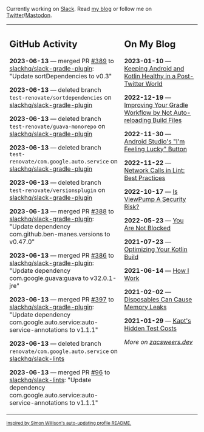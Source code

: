 Currently working on [Slack](https://slack.com/). Read [my blog](https://zacsweers.dev/) or follow me on [Twitter](https://twitter.com/ZacSweers)/[Mastodon](https://hachyderm.io/@ZacSweers).

<table><tr><td valign="top" width="60%">

## GitHub Activity
<!-- githubActivity starts -->
**2023-06-13** — merged PR [#389](https://github.com/slackhq/slack-gradle-plugin/pull/389) to [slackhq/slack-gradle-plugin](https://github.com/slackhq/slack-gradle-plugin): "Update sortDependencies to v0.3"

**2023-06-13** — deleted branch `test-renovate/sortdependencies` on [slackhq/slack-gradle-plugin](https://github.com/slackhq/slack-gradle-plugin)

**2023-06-13** — deleted branch `test-renovate/guava-monorepo` on [slackhq/slack-gradle-plugin](https://github.com/slackhq/slack-gradle-plugin)

**2023-06-13** — deleted branch `test-renovate/com.google.auto.service` on [slackhq/slack-gradle-plugin](https://github.com/slackhq/slack-gradle-plugin)

**2023-06-13** — deleted branch `test-renovate/versionsplugin` on [slackhq/slack-gradle-plugin](https://github.com/slackhq/slack-gradle-plugin)

**2023-06-13** — merged PR [#388](https://github.com/slackhq/slack-gradle-plugin/pull/388) to [slackhq/slack-gradle-plugin](https://github.com/slackhq/slack-gradle-plugin): "Update dependency com.github.ben-manes.versions to v0.47.0"

**2023-06-13** — merged PR [#386](https://github.com/slackhq/slack-gradle-plugin/pull/386) to [slackhq/slack-gradle-plugin](https://github.com/slackhq/slack-gradle-plugin): "Update dependency com.google.guava:guava to v32.0.1-jre"

**2023-06-13** — merged PR [#397](https://github.com/slackhq/slack-gradle-plugin/pull/397) to [slackhq/slack-gradle-plugin](https://github.com/slackhq/slack-gradle-plugin): "Update dependency com.google.auto.service:auto-service-annotations to v1.1.1"

**2023-06-13** — deleted branch `renovate/com.google.auto.service` on [slackhq/slack-lints](https://github.com/slackhq/slack-lints)

**2023-06-13** — merged PR [#96](https://github.com/slackhq/slack-lints/pull/96) to [slackhq/slack-lints](https://github.com/slackhq/slack-lints): "Update dependency com.google.auto.service:auto-service-annotations to v1.1.1"
<!-- githubActivity ends -->
</td><td valign="top" width="40%">

## On My Blog
<!-- blog starts -->
**2023-01-10** — [Keeping Android and Kotlin Healthy in a Post-Twitter World](https://www.zacsweers.dev/keeping-android-healthy/)

**2022-12-19** — [Improving Your Gradle Workflow by Not Auto-reloading Build Files](https://www.zacsweers.dev/improving-your-workflow-by-not-auto-reloading-build-files/)

**2022-11-30** — [Android Studio's "I'm Feeling Lucky" Button](https://www.zacsweers.dev/android-studios-im-feeling-lucky-button/)

**2022-11-22** — [Network Calls in Lint: Best Practices](https://www.zacsweers.dev/network-calls-in-lint-best-practices/)

**2022-10-17** — [Is ViewPump A Security Risk?](https://www.zacsweers.dev/is-viewpump-a-security-risk/)

**2022-05-23** — [You Are Not Blocked](https://www.zacsweers.dev/you-are-not-blocked/)

**2021-07-23** — [Optimizing Your Kotlin Build](https://www.zacsweers.dev/optimizing-your-kotlin-build/)

**2021-06-14** — [How I Work](https://www.zacsweers.dev/how-i-work/)

**2021-02-02** — [Disposables Can Cause Memory Leaks](https://www.zacsweers.dev/disposables-can-cause-memory-leaks/)

**2021-01-29** — [Kapt's Hidden Test Costs](https://www.zacsweers.dev/kapts-hidden-test-costs/)
<!-- blog ends -->
_More on [zacsweers.dev](https://zacsweers.dev/)_
</td></tr></table>

<sub><a href="https://simonwillison.net/2020/Jul/10/self-updating-profile-readme/">Inspired by Simon Willison's auto-updating profile README.</a></sub>